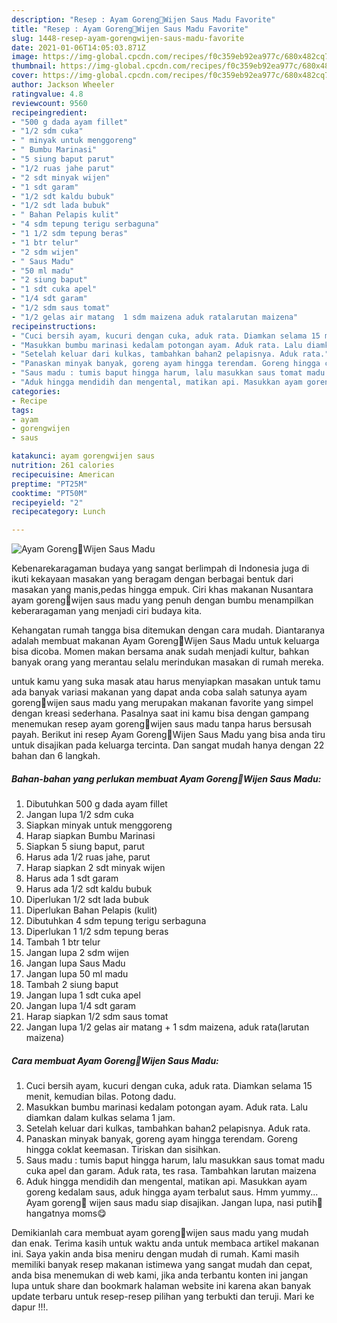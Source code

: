 ```yaml
---
description: "Resep : Ayam Goreng🍗Wijen Saus Madu Favorite"
title: "Resep : Ayam Goreng🍗Wijen Saus Madu Favorite"
slug: 1448-resep-ayam-gorengwijen-saus-madu-favorite
date: 2021-01-06T14:05:03.871Z
image: https://img-global.cpcdn.com/recipes/f0c359eb92ea977c/680x482cq70/ayam-goreng🍗wijen-saus-madu-foto-resep-utama.jpg
thumbnail: https://img-global.cpcdn.com/recipes/f0c359eb92ea977c/680x482cq70/ayam-goreng🍗wijen-saus-madu-foto-resep-utama.jpg
cover: https://img-global.cpcdn.com/recipes/f0c359eb92ea977c/680x482cq70/ayam-goreng🍗wijen-saus-madu-foto-resep-utama.jpg
author: Jackson Wheeler
ratingvalue: 4.8
reviewcount: 9560
recipeingredient:
- "500 g dada ayam fillet"
- "1/2 sdm cuka"
- " minyak untuk menggoreng"
- " Bumbu Marinasi"
- "5 siung baput parut"
- "1/2 ruas jahe parut"
- "2 sdt minyak wijen"
- "1 sdt garam"
- "1/2 sdt kaldu bubuk"
- "1/2 sdt lada bubuk"
- " Bahan Pelapis kulit"
- "4 sdm tepung terigu serbaguna"
- "1 1/2 sdm tepung beras"
- "1 btr telur"
- "2 sdm wijen"
- " Saus Madu"
- "50 ml madu"
- "2 siung baput"
- "1 sdt cuka apel"
- "1/4 sdt garam"
- "1/2 sdm saus tomat"
- "1/2 gelas air matang  1 sdm maizena aduk ratalarutan maizena"
recipeinstructions:
- "Cuci bersih ayam, kucuri dengan cuka, aduk rata. Diamkan selama 15 menit, kemudian bilas. Potong dadu."
- "Masukkan bumbu marinasi kedalam potongan ayam. Aduk rata. Lalu diamkan dalam kulkas selama 1 jam."
- "Setelah keluar dari kulkas, tambahkan bahan2 pelapisnya. Aduk rata."
- "Panaskan minyak banyak, goreng ayam hingga terendam. Goreng hingga coklat keemasan. Tiriskan dan sisihkan."
- "Saus madu : tumis baput hingga harum, lalu masukkan saus tomat madu cuka apel dan garam. Aduk rata, tes rasa. Tambahkan larutan maizena"
- "Aduk hingga mendidih dan mengental, matikan api. Masukkan ayam goreng kedalam saus, aduk hingga ayam terbalut saus. Hmm yummy... Ayam goreng🍗 wijen saus madu siap disajikan. Jangan lupa, nasi putih🍚hangatnya moms😋"
categories:
- Recipe
tags:
- ayam
- gorengwijen
- saus

katakunci: ayam gorengwijen saus 
nutrition: 261 calories
recipecuisine: American
preptime: "PT25M"
cooktime: "PT50M"
recipeyield: "2"
recipecategory: Lunch

---
```



![Ayam Goreng🍗Wijen Saus Madu](https://img-global.cpcdn.com/recipes/f0c359eb92ea977c/680x482cq70/ayam-goreng🍗wijen-saus-madu-foto-resep-utama.jpg)

Kebenarekaragaman budaya yang sangat berlimpah di Indonesia juga di ikuti kekayaan masakan yang beragam dengan berbagai bentuk dari masakan yang manis,pedas hingga empuk. Ciri khas makanan Nusantara ayam goreng🍗wijen saus madu yang penuh dengan bumbu menampilkan keberaragaman yang menjadi ciri budaya kita.


Kehangatan rumah tangga bisa ditemukan dengan cara mudah. Diantaranya adalah membuat makanan Ayam Goreng🍗Wijen Saus Madu untuk keluarga bisa dicoba. Momen makan bersama anak sudah menjadi kultur, bahkan banyak orang yang merantau selalu merindukan masakan di rumah mereka.



untuk kamu yang suka masak atau harus menyiapkan masakan untuk tamu ada banyak variasi makanan yang dapat anda coba salah satunya ayam goreng🍗wijen saus madu yang merupakan makanan favorite yang simpel dengan kreasi sederhana. Pasalnya saat ini kamu bisa dengan gampang menemukan resep ayam goreng🍗wijen saus madu tanpa harus bersusah payah.
Berikut ini resep Ayam Goreng🍗Wijen Saus Madu yang bisa anda tiru untuk disajikan pada keluarga tercinta. Dan sangat mudah hanya dengan 22 bahan dan 6 langkah.


<!--inarticleads1-->

##### Bahan-bahan yang perlukan membuat Ayam Goreng🍗Wijen Saus Madu:

1. Dibutuhkan 500 g dada ayam fillet
1. Jangan lupa 1/2 sdm cuka
1. Siapkan  minyak untuk menggoreng
1. Harap siapkan  Bumbu Marinasi
1. Siapkan 5 siung baput, parut
1. Harus ada 1/2 ruas jahe, parut
1. Harap siapkan 2 sdt minyak wijen
1. Harus ada 1 sdt garam
1. Harus ada 1/2 sdt kaldu bubuk
1. Diperlukan 1/2 sdt lada bubuk
1. Diperlukan  Bahan Pelapis (kulit)
1. Dibutuhkan 4 sdm tepung terigu serbaguna
1. Diperlukan 1 1/2 sdm tepung beras
1. Tambah 1 btr telur
1. Jangan lupa 2 sdm wijen
1. Jangan lupa  Saus Madu
1. Jangan lupa 50 ml madu
1. Tambah 2 siung baput
1. Jangan lupa 1 sdt cuka apel
1. Jangan lupa 1/4 sdt garam
1. Harap siapkan 1/2 sdm saus tomat
1. Jangan lupa 1/2 gelas air matang + 1 sdm maizena, aduk rata(larutan maizena)




<!--inarticleads2-->

##### Cara membuat  Ayam Goreng🍗Wijen Saus Madu:

1. Cuci bersih ayam, kucuri dengan cuka, aduk rata. Diamkan selama 15 menit, kemudian bilas. Potong dadu.
1. Masukkan bumbu marinasi kedalam potongan ayam. Aduk rata. Lalu diamkan dalam kulkas selama 1 jam.
1. Setelah keluar dari kulkas, tambahkan bahan2 pelapisnya. Aduk rata.
1. Panaskan minyak banyak, goreng ayam hingga terendam. Goreng hingga coklat keemasan. Tiriskan dan sisihkan.
1. Saus madu : tumis baput hingga harum, lalu masukkan saus tomat madu cuka apel dan garam. Aduk rata, tes rasa. Tambahkan larutan maizena
1. Aduk hingga mendidih dan mengental, matikan api. Masukkan ayam goreng kedalam saus, aduk hingga ayam terbalut saus. Hmm yummy... Ayam goreng🍗 wijen saus madu siap disajikan. Jangan lupa, nasi putih🍚hangatnya moms😋




Demikianlah cara membuat ayam goreng🍗wijen saus madu yang mudah dan enak. Terima kasih untuk waktu anda untuk membaca artikel makanan ini. Saya yakin anda bisa meniru dengan mudah di rumah. Kami masih memiliki banyak resep makanan istimewa yang sangat mudah dan cepat, anda bisa menemukan di web kami, jika anda terbantu konten ini jangan lupa untuk share dan bookmark halaman website ini karena akan banyak update terbaru untuk resep-resep pilihan yang terbukti dan teruji. Mari ke dapur !!!. 
